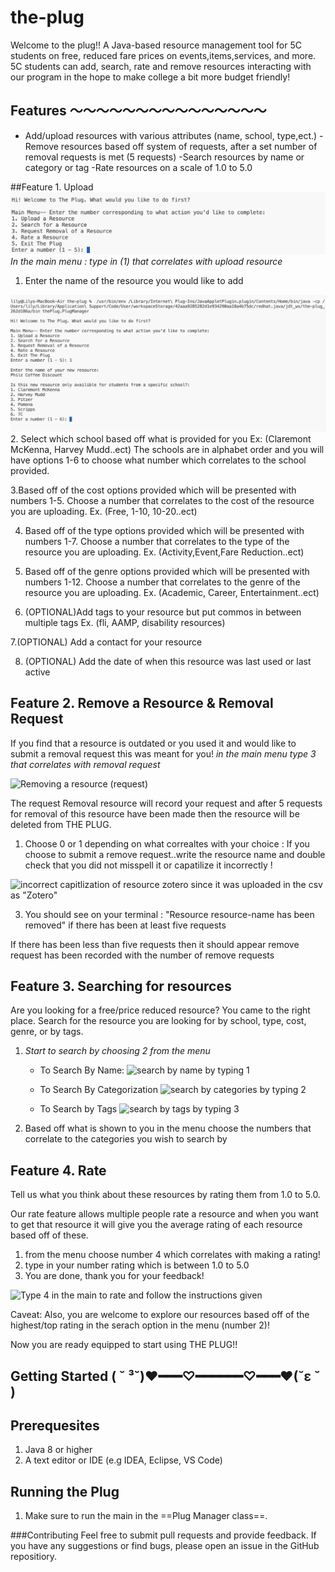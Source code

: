 # the-plug
Welcome to the plug!! A Java-based resource management tool for 5C students on free, reduced fare prices on events,items,services, and more. 5C students can add, search, rate and remove resources interacting with our program in the hope to make college a bit more budget friendly! 

## Features 〜〜〜〜〜〜〜〜〜〜〜〜〜〜〜

- Add/upload resources with various attributes (name, school, type,ect.) 
-Remove resources based off system of requests, after a set number of removal requests is met (5 requests) 
-Search resources by name or category or tag 
-Rate resources on a scale of 1.0 to 5.0

##Feature 1. Upload
![main menu for the ThePlug in main terminal](src/thePlug/menuforThePlug.png)
*In the main menu : type in (1) that correlates with upload resource*

1. Enter the name of the resource you would like to add

![example of main menu when uploading a resource](<src/thePlug/screenshot 1(upload).png>)
2. Select which school based off what is provided for you Ex: (Claremont McKenna, Harvey Mudd..ect) 
The schools are in alphabet order and you will have options 1-6 to choose what number which correlates to the school provided. 

3.Based off of the cost options provided which will be presented with numbers 1-5. Choose a number that correlates to the cost of the resource you are uploading.
Ex. (Free, 1-10, 10-20..ect)

4. Based off of the type options provided which will be presented with numbers 1-7. Choose a number that correlates to the type of the resource you are uploading.
Ex. (Activity,Event,Fare Reduction..ect)

5. Based off of the genre options provided which will be presented with numbers 1-12. Choose a number that correlates to the genre of the resource you are uploading.
Ex. (Academic, Career, Entertainment..ect)

6. (OPTIONAL)Add tags to your resource but put commos in between multiple tags
Ex. (fli, AAMP, disability resources) 

7.(OPTIONAL) Add a contact for your resource

8. (OPTIONAL) Add the date of when this resource was last used or last active 

## Feature 2. Remove a Resource & Removal Request
If you find that a resource is outdated or you used it and would like to submit a removal request this was meant for you! 
*in the main menu type 3 that correlates with removal request*

![Removing a resource (request) ](<Screenshot 2025-05-14 at 3.25.51 PM.png>)

The request Removal resource will record your request and after 5 requests for removal of this resource have been made then the resource will be deleted from THE PLUG.

1. Choose 0 or 1 depending on what correaltes with your choice : 
If you choose to submit a remove request..write the resource name and double check that you did not misspell it or capatilize it incorrectly ! 

![incorrect capitlization of resource zotero since it was uploaded in the csv as "Zotero"](<Screenshot 2025-05-14 at 3.28.08 PM.png>)


3. You should see on your terminal : "Resource resource-name has been removed" if there has been at least five requests 

If there has been less than five requests then it should appear remove request has been recorded with the number of remove requests 

## Feature 3. Searching for resources

Are you looking for a free/price reduced resource? You came to the right place. 
Search for the resource you are looking for by school, type, cost, genre, or by tags.

1. *Start to search by choosing 2 from the menu*
     - To Search By Name:
     ![search by name by typing 1](<Screenshot 2025-05-14 at 3.39.50 PM.png>)
     
     - To Search By Categorization
     ![search by categories by typing 2](<Screenshot 2025-05-14 at 3.39.24 PM.png>)
     

     - To Search by Tags
     ![search by tags by typing 3](<Screenshot 2025-05-14 at 3.38.58 PM.png>)


2. Based off what is shown to you in the menu choose the numbers that correlate to the categories you wish to search by 

## Feature 4. Rate 
Tell us what you think about these resources by rating them from 1.0 to 5.0. 

Our rate feature allows multiple people rate a resource and when you want to get that resource it will give you the average rating of each resource based off of these. 

1. from the menu choose number 4 which correlates with making a rating! 
2. type in your number rating which is between 1.0 to 5.0
3. You are done, thank you for your feedback!

![Type 4 in the main to rate and follow the instructions given ](<Screenshot 2025-05-14 at 3.31.45 PM.png>)

Caveat: Also, you are welcome to explore our resources based off of the highest/top rating in the serach option in the menu (number 2)!


Now you are ready equipped to start using THE PLUG!!

## Getting Started  ( ˘ ³˘)♥━━━♡━━━━━━♡━━━♥(˘ε ˘ )

## Prerequesites

1. Java 8 or higher 
2. A text editor or IDE (e.g IDEA, Eclipse, VS Code)

## Running the Plug 

1. Make sure to run the main in the ==Plug Manager class==. 


###Contributing 
Feel free to submit pull requests and provide feedback. If you have any suggestions or find bugs, please open an issue in the GitHub repositiory.
